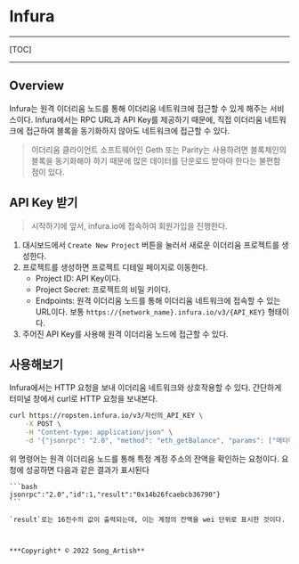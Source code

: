 # Infura

---

[TOC]

---



## Overview

Infura는 원격 이더리움 노드를 통해 이더리움 네트워크에 접근할 수 있게 해주는 서비스이다. Infura에서는 RPC URL과 API Key를 제공하기 때문에, 직접 이더리움 네트워크에 접근하여 블록을 동기화하지 않아도 네트워크에 접근할 수 있다.

> 이더리움 클라이언트 소프트웨어인 Geth 또는 Parity는 사용하려면 블록체인의 블록을 동기화해야 하기 때문에 많은 데이터를 단운로드 받아야 한다는 불편함 점이 있다.



## API Key 받기

> 시작하기에 앞서, infura.io에 접속하여 회원가입을 진행한다.

1. 대시보드에서 `Create New Project` 버튼을 눌러서 새로운 이더리움 프로젝트를 생성한다.
2. 프로젝트를 생성하면 프로젝트 디테일 페이지로 이동한다.
    - Project ID: API Key이다.
    - Project Secret: 프로젝트의 비밀 키이다.
    - Endpoints: 원격 이더리움 노드를 통해 이더리움 네트워크에 접속할 수 있는 URL이다.
        보통 `https://{network_name}.infura.io/v3/{API_KEY}` 형태이다.
3. 주어진 API Key를 사용해 원격 이더리움 노드에 접근할 수 있다.



## 사용해보기

Infura에서는 HTTP 요청을 보내 이더리움 네트워크와 상호작용할 수 있다. 간단하게 터미널 창에서 curl로 HTTP 요청을 보내본다.

```bash
curl https://ropsten.infura.io/v3/자신의_API_KEY \
    -X POST \
    -H "Content-type: application/json" \
    -d '{"jsonrpc": "2.0", "method": "eth_getBalance", "params": ["메타마스크_계정_주소", "latest"], "id": 1}'
```

위 명령어는 원격 이더리움 노드를 통해 특정 계정 주소의 잔액을 확인하는 요청이다. 요청에 성공하면 다음과 같은 결과가 표시된다
~~~~
```bash
jsonrpc":"2.0","id":1,"result":"0x14b26fcaebcb36790"}
```

`result`로는 16진수의 값이 출력되는데, 이는 계정의 잔액을 wei 단위로 표시한 것이다.



***Copyright* © 2022 Song_Artish**